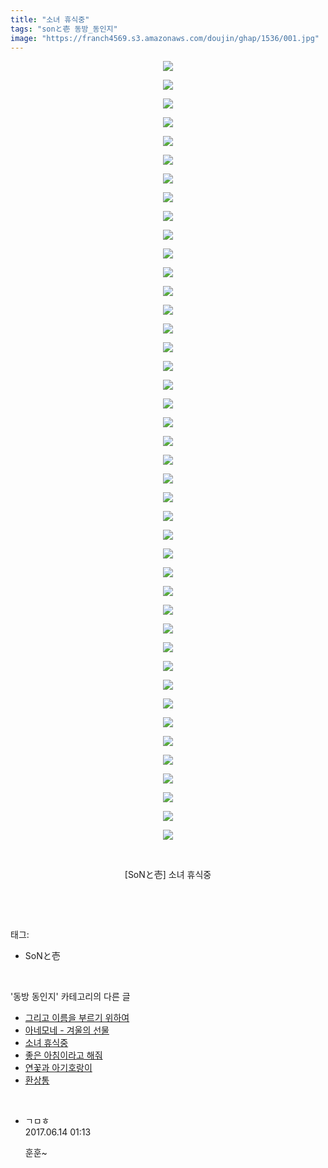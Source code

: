 ```yaml
---
title: "소녀 휴식중"
tags: "sonと壱 동방_동인지"
image: "https://franch4569.s3.amazonaws.com/doujin/ghap/1536/001.jpg"
---
```

<div class="article">
<p style="text-align: center; clear: none; float: none;"><img src="{{ site.imgserver2 }}/ghap/1536/001.jpg"/></p>
<p style="text-align: center; clear: none; float: none;"><img src="{{ site.imgserver2 }}/ghap/1536/002.jpg"/></p>
<p style="text-align: center; clear: none; float: none;"><img src="{{ site.imgserver2 }}/ghap/1536/003.jpg"/></p>
<p style="text-align: center; clear: none; float: none;"><img src="{{ site.imgserver2 }}/ghap/1536/004.jpg"/></p>
<p style="text-align: center; clear: none; float: none;"><img src="{{ site.imgserver2 }}/ghap/1536/005.jpg"/></p>
<p style="text-align: center; clear: none; float: none;"><img src="{{ site.imgserver2 }}/ghap/1536/006.jpg"/></p>
<p style="text-align: center; clear: none; float: none;"><img src="{{ site.imgserver2 }}/ghap/1536/007.jpg"/></p>
<p style="text-align: center; clear: none; float: none;"><img src="{{ site.imgserver2 }}/ghap/1536/008.jpg"/></p>
<p style="text-align: center; clear: none; float: none;"><img src="{{ site.imgserver2 }}/ghap/1536/009.jpg"/></p>
<p style="text-align: center; clear: none; float: none;"><img src="{{ site.imgserver2 }}/ghap/1536/010.jpg"/></p>
<p style="text-align: center; clear: none; float: none;"><img src="{{ site.imgserver2 }}/ghap/1536/011.jpg"/></p>
<p style="text-align: center; clear: none; float: none;"><img src="{{ site.imgserver2 }}/ghap/1536/012.jpg"/></p>
<p style="text-align: center; clear: none; float: none;"><img src="{{ site.imgserver2 }}/ghap/1536/013.jpg"/></p>
<p style="text-align: center; clear: none; float: none;"><img src="{{ site.imgserver2 }}/ghap/1536/014.jpg"/></p>
<p style="text-align: center; clear: none; float: none;"><img src="{{ site.imgserver2 }}/ghap/1536/015.jpg"/></p>
<p style="text-align: center; clear: none; float: none;"><img src="{{ site.imgserver2 }}/ghap/1536/016.jpg"/></p>
<p style="text-align: center; clear: none; float: none;"><img src="{{ site.imgserver2 }}/ghap/1536/017.jpg"/></p>
<p style="text-align: center; clear: none; float: none;"><img src="{{ site.imgserver2 }}/ghap/1536/018.jpg"/></p>
<p style="text-align: center; clear: none; float: none;"><img src="{{ site.imgserver2 }}/ghap/1536/019.jpg"/></p>
<p style="text-align: center; clear: none; float: none;"><img src="{{ site.imgserver2 }}/ghap/1536/020.jpg"/></p>
<p style="text-align: center; clear: none; float: none;"><img src="{{ site.imgserver2 }}/ghap/1536/021.jpg"/></p>
<p style="text-align: center; clear: none; float: none;"><img src="{{ site.imgserver2 }}/ghap/1536/022.jpg"/></p>
<p style="text-align: center; clear: none; float: none;"><img src="{{ site.imgserver2 }}/ghap/1536/023.jpg"/></p>
<p style="text-align: center; clear: none; float: none;"><img src="{{ site.imgserver2 }}/ghap/1536/024.jpg"/></p>
<p style="text-align: center; clear: none; float: none;"><img src="{{ site.imgserver2 }}/ghap/1536/025.jpg"/></p>
<p style="text-align: center; clear: none; float: none;"><img src="{{ site.imgserver2 }}/ghap/1536/026.jpg"/></p>
<p style="text-align: center; clear: none; float: none;"><img src="{{ site.imgserver2 }}/ghap/1536/027.jpg"/></p>
<p style="text-align: center; clear: none; float: none;"><img src="{{ site.imgserver2 }}/ghap/1536/028.jpg"/></p>
<p style="text-align: center; clear: none; float: none;"><img src="{{ site.imgserver2 }}/ghap/1536/029.jpg"/></p>
<p style="text-align: center; clear: none; float: none;"><img src="{{ site.imgserver2 }}/ghap/1536/030.jpg"/></p>
<p style="text-align: center; clear: none; float: none;"><img src="{{ site.imgserver2 }}/ghap/1536/031.jpg"/></p>
<p style="text-align: center; clear: none; float: none;"><img src="{{ site.imgserver2 }}/ghap/1536/032.jpg"/></p>
<p style="text-align: center; clear: none; float: none;"><img src="{{ site.imgserver2 }}/ghap/1536/033.jpg"/></p>
<p style="text-align: center; clear: none; float: none;"><img src="{{ site.imgserver2 }}/ghap/1536/034.jpg"/></p>
<p style="text-align: center; clear: none; float: none;"><img src="{{ site.imgserver2 }}/ghap/1536/035.jpg"/></p>
<p style="text-align: center; clear: none; float: none;"><img src="{{ site.imgserver2 }}/ghap/1536/036.jpg"/></p>
<p style="text-align: center; clear: none; float: none;"><img src="{{ site.imgserver2 }}/ghap/1536/037.jpg"/></p>
<p style="text-align: center; clear: none; float: none;"><img src="{{ site.imgserver2 }}/ghap/1536/038.jpg"/></p>
<p style="text-align: center; clear: none; float: none;"><img src="{{ site.imgserver2 }}/ghap/1536/039.jpg"/></p>
<p style="text-align: center; clear: none; float: none;"><img src="{{ site.imgserver2 }}/ghap/1536/040.jpg"/></p>
<p style="text-align: center; clear: none; float: none;"><img src="{{ site.imgserver2 }}/ghap/1536/041.jpg"/></p>
<p style="text-align: center; clear: none; float: none;"><img src="{{ site.imgserver2 }}/ghap/1536/042.jpg"/></p>
<p style="text-align: center; clear: none; float: none;"><br/></p>
<p style="text-align: center; clear: none; float: none;">[SoNと壱] 소녀 휴식중</p>
<p><br/></p>
</div><br/>
<div class="tagTrail">
<p>태그: </p>
<ul>
<li>SoNと壱</li>
</ul>
</div><br/>
<div class="another">
<p>'동방 동인지' 카테고리의 다른 글</p>
<ul>
<li><a href="/ghap_1538">그리고 이름을 부르기 위하여</a></li>
<li><a href="/ghap_1537">아네모네 - 겨울의 선물</a></li>
<li><a href="/ghap_1536">소녀 휴식중</a></li>
<li><a href="/ghap_1533">좋은 아침이라고 해줘</a></li>
<li><a href="/ghap_1532">연꽃과 아기호랑이</a></li>
<li><a href="/ghap_1531">환상통</a></li>
</ul>
</div><br/>
<div class="cb_module cb_fluid">
<div class="cb_wrt cb_profile">
<div class="comment">
<ul>
<li class="cb_thumb_off" id="comment15013011">
<div class="cb_comment_area">
<div class="cb_info_area">
<div class="cb_section">
<span class="cb_nick_name">ㄱㅁㅎ</span>
</div>
<div class="cb_section">
<span class="cb_date">2017.06.14 01:13 </span>
</div>
</div>
<div class="cb_dsc_comment">
<p class="cb_dsc">
											훈훈~
										</p>
</div>
</div></li>
</ul>
</div>
</div><!-- commentList close -->
</div><br/>
